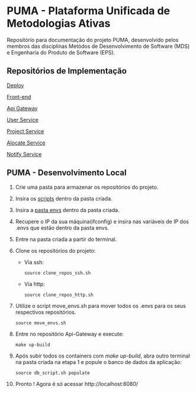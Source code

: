 # PUMA - Plataforma Unificada de Metodologias Ativas

Repositório para documentação do projeto PUMA, desenvolvido pelos membros das disciplinas Metódos de Desenvolvimento de Software (MDS) e Engenharia do Produto de Software (EPS).

## Repositórios de Implementação

[Deploy](https://github.com/fga-eps-mds/2023-1-PUMA-Deploy)

[Front-end](https://github.com/fga-eps-mds/2023-1-PUMA-Frontend)

[Api Gateway](https://github.com/fga-eps-mds/2023-1-PUMA-ApiGateway)

[User Service](https://github.com/fga-eps-mds/2023-1-PUMA-UserService)

[Project Service](https://github.com/fga-eps-mds/2023-1-PUMA-ProjectService)

[Alocate Service](https://github.com/fga-eps-mds/2023-1-PUMA-AlocateService)

[Notify Service](https://github.com/fga-eps-mds/2023-1-PUMA-NotifyService)

## PUMA - Desenvolvimento Local

1. Crie uma pasta para armazenar os repositórios do projeto.

2. Insira os [scripts](https://unbbr-my.sharepoint.com/:f:/g/personal/180018019_aluno_unb_br1/EgJwlF-xRCVAsxEFkoEXihIBMdnZGwdWJrkL_6GKAy81wg?e=SRcSyw) dentro da pasta criada.

3. Insira a [pasta envs](https://unbbr-my.sharepoint.com/:f:/g/personal/180018019_aluno_unb_br1/EqlwIZQENe9OsQJqmCI0gnMBflLads2MaoXcvC9UCqO8Ow?e=CKCvmX) dentro da pasta criada.

4. Recupere o IP da sua máquina(ifconfig) e insira nas variáveis de IP dos .envs que estão dentro da pasta envs.

5. Entre na pasta criada a partir do terminal.

6. Clone os repositórios do projeto:
   - Via ssh:
        ```console
        source clone_repos_ssh.sh
        ```

   - Via http:
        ```console
        source clone_repos_http.sh
        ```
        
7. Utilize o script move_envs.sh para mover todos os .envs para os seus respectivos repositórios.
    ```console
    source move_envs.sh
    ```

8. Entre no repositório Api-Gateway e execute:
    ```console
    make up-build
    ```

9. Após subir todos os containers com _make up-build_, abra outro terminal na pasta criada na etapa 1 e popule o banco de dados da aplicação:
    ```console
    source db_script.sh populate
    ```

10.   Pronto ! Agora é só acessar http://localhost:8080/
